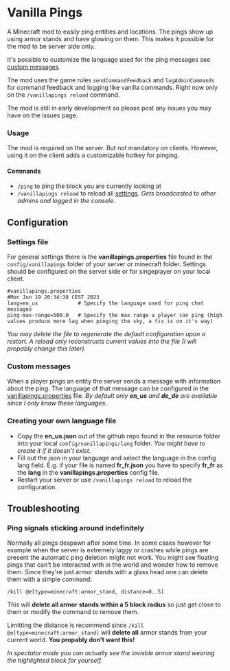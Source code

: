 # Vanilla Pings

A Minecraft mod to easily ping entities and locations. The pings show up using armor stands and have glowing on them. This makes it possible for the mod to be server side only.

It's possible to customize the language used for the ping messages see [custom messages](#custom-messages).

The mod uses the game rules `sendCommandFeedback` and `logAdminCommands` for command feedback and logging like vanilla commands. Right now only on the `/vanillapings reload` command.

The mod is still in early development so please post any issues you may have on the issues page.

### Usage
The mod is required on the server. But not mandatory on clients. However, using it on the client adds a customizable hotkey for pinging.

#### Commands
* ``/ping`` to ping the block you are currently looking at
* ``/vanillapings reload`` to reload all [settings](#settings-file). *Gets broadcasted to other admins and logged in the console.*

## Configuration
### Settings file
For general settings there is the **vanillapings.properties** file found in the ``config/vanillapings`` folder of your server or minecraft folder. Settings should be configured on the server side or for singeplayer on your local client.
```properties
#vanillapings.properties
#Mon Jun 19 20:34:38 CEST 2023
lang=en_us             # Specify the language used for ping chat messages
ping-max-range=500.0   # Specify the max range a player can ping (high values produce more lag when pinging the sky, a fix is on it's way)
```
*You may delete the file to regenerate the default configuration upon a restart. A reload only reconstructs current values into the file (I will propably change this later).*

### Custom messages
When a player pings an entity the server sends a message with information about the ping. The language of that message can be configured in the [vanillapings.properties](#settings-file) file.
*By default only **en_us** and **de_de** are available since I only know these languages.*

### Creating your own language file
* Copy the **en_us.json** out of the github repo found in the resource folder into your local ``config/vanillapings/lang`` folder. *You might have to create it if it doesn't exist.*
* Fill out the json in your language and select the language in the config lang field. E.g. if your file is named **fr_fr.json** you have to specify **fr_fr** as the **lang** in the **vanillapings.properties** config file.
* Restart your server or use ``/vanillapings reload`` to reload the configuration.


## Troubleshooting
### Ping signals sticking around indefinitely
Normally all pings despawn after some time. In some cases however for example when the server is extremely laggy or crashes while pings are present the automatic ping deletion might not work. You might see floating pings that can't be interacted with in the world and wonder how to remove them.
Since they're just armor stands with a glass head one can delete them with a simple command:

``/kill @e[type=minecraft:armor_stand, distance=0..5]``

This will **delete all armor stands within a 5 block radius** so just get close to them or modify the command to remove them.

Limitting the distance is recommend since ``/kill @e[type=minecraft:armor_stand]`` will **delete all** armor stands from your current world. **You propably don't want this!**

*In spectator mode you can actually see the invisble armor stand wearing the highlighted block for yourself.*
